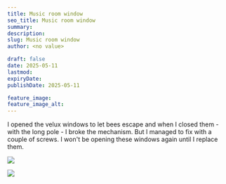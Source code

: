 ```yaml
---
title: Music room window
seo_title: Music room window
summary:
description:
slug: Music room window
author: <no value>

draft: false
date: 2025-05-11
lastmod:
expiryDate:
publishDate: 2025-05-11

feature_image:
feature_image_alt:
---
```

I opened the velux windows to let bees escape and when I closed them - with the long pole - I broke the mechanism.
But I managed to fix with a couple of screws. I won't be opening these windows again until I replace them.


![](/images/2153.jpeg )

![](/images/2154.jpeg )